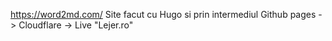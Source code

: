 https://word2md.com/
Site facut cu Hugo si prin intermediul Github pages -> Cloudflare -> Live
"Lejer.ro" 
